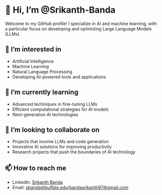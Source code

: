 # 👋 Hi, I’m @Srikanth-Banda

Welcome to my GitHub profile! I specialize in AI and machine learning, with a particular focus on developing and optimizing Large Language Models (LLMs).

## 👀 I’m interested in
- Artificial Intelligence
- Machine Learning
- Natural Language Processing
- Developing AI-powered tools and applications

## 🌱 I’m currently learning
- Advanced techniques in fine-tuning LLMs
- Efficient computational strategies for AI models
- Next-generation AI technologies

## 💞️ I’m looking to collaborate on
- Projects that involve LLMs and code generation
- Innovative AI solutions for improving productivity
- Research projects that push the boundaries of AI technology

## 📫 How to reach me
- LinkedIn: [Srikanth Banda](www.linkedin.com/in/banda-srikanth-2237321a3)
- Email: sbanda@buffalo.edu/bandasrikanth97@gmail.com

<!---
Srikanth-Banda/Srikanth-Banda is a ✨ special ✨ repository because its `README.md` (this file) appears on your GitHub profile.
You can click the Preview link to take a look at your changes.
--->
